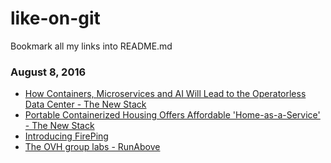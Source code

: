 # like-on-git

Bookmark all my links into README.md

### August 8, 2016
- [How Containers, Microservices and AI Will Lead to the Operatorless Data Center - The New Stack](http://thenewstack.io/how-containers-microservices-and-ai-will-lead-to-the-operatorless-data-center/) 
- [Portable Containerized Housing Offers Affordable 'Home-as-a-Service' - The New Stack](http://thenewstack.io/portable-containerized-housing-offers-affordable-home-service/) 
- [Introducing FirePing](https://blog.mikmak.fr/introducing-fireping/) 
- [The OVH group labs - RunAbove](https://www.runabove.com/index.xml#xtor-C1-2-[Runabove]) 
